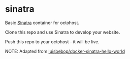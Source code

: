sinatra
=======

Basic [Sinatra](http://www.sinatrarb.com/) container for octohost.

Clone this repo and use Sinatra to develop your website.

Push this repo to your octohost - it will be live.

NOTE: Adapted from [luisbebop/docker-sinatra-hello-world](https://github.com/luisbebop/docker-sinatra-hello-world)

